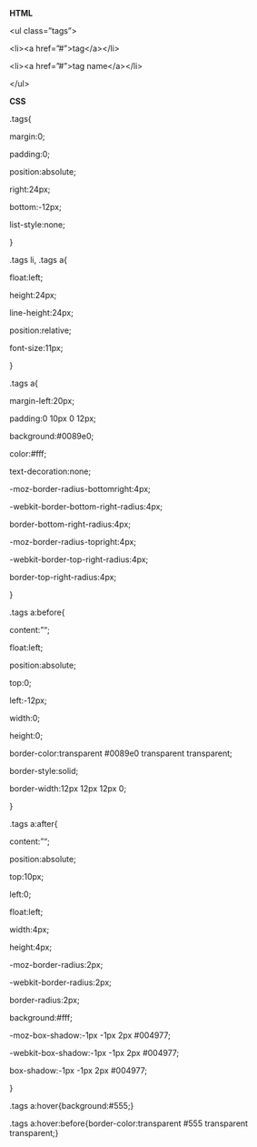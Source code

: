 <!--
id: 15334953194
link: http://blog.hengkiardo.com/post/15334953194/pure-css3-post-tags
slug: pure-css3-post-tags
date: Thu Jan 05 2012 13:11:05 GMT+0700 (WIT)
publish: 2012-01-05
tags: 
title: Pure CSS3 Post Tags
-->


**HTML**

\<ul class=”tags”\>

\<li\>\<a href=”\#”\>tag\</a\>\</li\>

\<li\>\<a href=”\#”\>tag name\</a\>\</li\>

\</ul\>

**CSS**

.tags{

margin:0;

padding:0;

position:absolute;

right:24px;

bottom:-12px;

list-style:none;

}

.tags li, .tags a{

float:left;

height:24px;

line-height:24px;

position:relative;

font-size:11px;

}

.tags a{

margin-left:20px;

padding:0 10px 0 12px;

background:\#0089e0;

color:\#fff;

text-decoration:none;

-moz-border-radius-bottomright:4px;

-webkit-border-bottom-right-radius:4px;

border-bottom-right-radius:4px;

-moz-border-radius-topright:4px;

-webkit-border-top-right-radius:4px;

border-top-right-radius:4px;

}

.tags a:before{

content:”“;

float:left;

position:absolute;

top:0;

left:-12px;

width:0;

height:0;

border-color:transparent \#0089e0 transparent transparent;

border-style:solid;

border-width:12px 12px 12px 0;

}

.tags a:after{

content:”“;

position:absolute;

top:10px;

left:0;

float:left;

width:4px;

height:4px;

-moz-border-radius:2px;

-webkit-border-radius:2px;

border-radius:2px;

background:\#fff;

-moz-box-shadow:-1px -1px 2px \#004977;

-webkit-box-shadow:-1px -1px 2px \#004977;

box-shadow:-1px -1px 2px \#004977;

}

.tags a:hover{background:\#555;}

.tags a:hover:before{border-color:transparent \#555 transparent
transparent;} 

